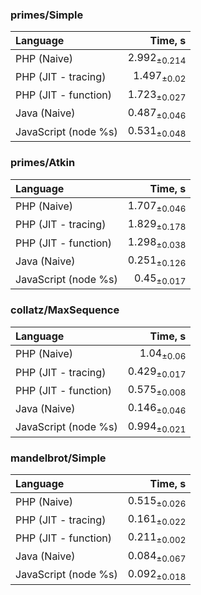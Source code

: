 ### primes/Simple

| Language | Time, s |
| :------- | ------: |
| PHP (Naive) | 2.992<sub>±0.214</sub> |
| PHP (JIT - tracing) | 1.497<sub>±0.02</sub> |
| PHP (JIT - function) | 1.723<sub>±0.027</sub> |
| Java (Naive) | 0.487<sub>±0.046</sub> |
| JavaScript (node %s) | 0.531<sub>±0.048</sub> |


### primes/Atkin

| Language | Time, s |
| :------- | ------: |
| PHP (Naive) | 1.707<sub>±0.046</sub> |
| PHP (JIT - tracing) | 1.829<sub>±0.178</sub> |
| PHP (JIT - function) | 1.298<sub>±0.038</sub> |
| Java (Naive) | 0.251<sub>±0.126</sub> |
| JavaScript (node %s) | 0.45<sub>±0.017</sub> |


### collatz/MaxSequence

| Language | Time, s |
| :------- | ------: |
| PHP (Naive) | 1.04<sub>±0.06</sub> |
| PHP (JIT - tracing) | 0.429<sub>±0.017</sub> |
| PHP (JIT - function) | 0.575<sub>±0.008</sub> |
| Java (Naive) | 0.146<sub>±0.046</sub> |
| JavaScript (node %s) | 0.994<sub>±0.021</sub> |


### mandelbrot/Simple

| Language | Time, s |
| :------- | ------: |
| PHP (Naive) | 0.515<sub>±0.026</sub> |
| PHP (JIT - tracing) | 0.161<sub>±0.022</sub> |
| PHP (JIT - function) | 0.211<sub>±0.002</sub> |
| Java (Naive) | 0.084<sub>±0.067</sub> |
| JavaScript (node %s) | 0.092<sub>±0.018</sub> |



